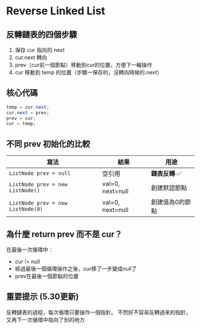 # Reverse Linked List

## 反轉鏈表的四個步驟
1. 保存 cur 指向的 next
2. cur.next 轉向
3. prev（cur前一個節點）移動到cur的位置，方便下一輪操作
4. cur 移動到 temp 的位置（步驟一保存的，沒轉向時候的.next）

## 核心代碼
```java
temp = cur.next;
cur.next = prev;
prev = cur;
cur = temp;
```

## 不同 prev 初始化的比較
| 寫法 | 結果 | 用途 |
|------|------|------|
| `ListNode prev = null` | 空引用 | **鏈表反轉** ✅ |
| `ListNode prev = new ListNode()` | val=0, next=null | 創建默認節點 |
| `ListNode prev = new ListNode(0)` | val=0, next=null | 創建值為0的節點 |

## 為什麼 return prev 而不是 cur？
在最後一次循環中：
- cur != null
- 經過最後一個循環操作之後，cur移了一步變成null了
- prev在最後一個節點的位置

## 重要提示 (5.30更新)
反轉鏈表的過程，每次循環只要操作一個指針。
不然好不容易反轉過來的指針，又再下一次循環中指向了別的地方
